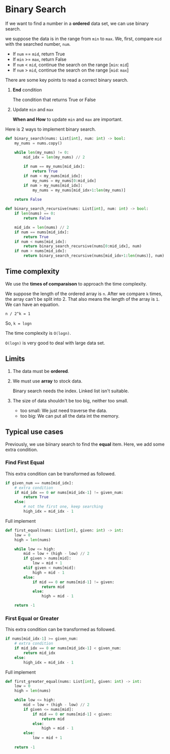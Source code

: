 # Binary Search

If we want to find a number in a **ordered** data set, we can use binary search. 

we suppose the data is in the range from `min` to `max`. We, first, compare `mid` with the searched number, `num`.

- If `num` == `mid`, return True
- If `min` >= `max`, return False
- If `num` < `mid`, continue the search on the range [`min`: `mid`]
- If `num` > `mid`, continue the search on the range [`mid`: `max`]


There are some key points to read a correct binary search.

1. **End** condition

   The condition that returns True or False

2. Update `min` and `max`

   **When and How** to update `min` and `max` are important.


Here is 2 ways to implement binary search.

```python
def binary_search(nums: List[int], num: int) -> bool:
    my_nums = nums.copy()

    while len(my_nums) != 0:
        mid_idx = len(my_nums) // 2
        
        if num == my_nums[mid_idx]:
            return True
        if num < my_nums[mid_idx]:
            my_nums = my_nums[0:mid_idx]
        if num > my_nums[mid_idx]:
            my_nums = my_nums[mid_idx+1:len(my_nums)]
    
    return False

def binary_search_recursive(nums: List[int], num: int) -> bool:
    if len(nums) == 0:
        return False

    mid_idx = len(nums) // 2
    if num == nums[mid_idx]:
        return True
    if num < nums[mid_idx]:
        return binary_search_recursive(nums[0:mid_idx], num)
    if num > nums[mid_idx]:
        return binary_search_recursive(nums[mid_idx+1:len(nums)], num)
```

## Time complexity

We use the **times of comparaison** to approach the time complexity.

We suppose the length of the ordered array is `n`. After we compare `k` times, the array can't be split into 2. That also means the length of the array is `1`. We can have an equation.

```
n / 2^k = 1
```

So, `k = logn`

The time complexity is `O(logn)`.

`O(logn)` is very good to deal with large data set.

## Limits

1. The data must be **ordered**.

2. We must use **array** to stock data.
   
   Binary search needs the index. Linked list isn't suitable.

3. The size of data shouldn't be too big, neither too small.

    - too small: We just need traverse the data.
    - too big: We can put all the data int the memory.

## Typical use cases

Previously, we use biinary search to find the **equal** item. Here, we add some extra condition.

### Find First Equal

This extra condition can be transformed as followed.

```python
if given_num == nums[mid_idx]:
    # extra condition
    if mid_idx == 0 or nums[mid_idx-1] != given_num:
        return True
    else:
        # not the first one, keep searching
        high_idx = mid_idx - 1
```

Full implement

```python
def first_equal(nums: List[int], given: int) -> int:
    low = 0
    high = len(nums)

    while low <= high:
        mid = low + (high - low) // 2
        if given > nums[mid]:
            low = mid + 1
        elif given < nums[mid]:
            high = mid - 1
        else:
            if mid == 0 or nums[mid-1] != given:
                return mid
            else:
                high = mid - 1

    return -1
```

### First Equal or Greater

This extra condition can be transformed as followed.

```python
if nums[mid_idx-1] >= given_num:
    # extra condition
    if mid_idx == 0 or nums[mid_idx-1] < given_num:
        return mid_idx
    else:
        high_idx = mid_idx - 1
```

Full implement

```python
def first_greater_equal(nums: List[int], given: int) -> int:
    low = 0
    high = len(nums)

    while low <= high:
        mid = low + (high - low) // 2
        if given <= nums[mid]:
            if mid == 0 or nums[mid-1] < given:
                return mid
            else:
                high = mid - 1
        else:
            low = mid + 1
    
    return -1
```
